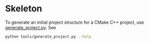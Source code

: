 # Skeleton

<!-- SKELETON_GENERATE_PROJECT_SKIP_BEGIN -->
To generate an initial project structure for a CMake C++ project, use
[generate_project.py](tools/generate_project.py). See

```bash
python tools/generate_project.py --help
```
<!-- SKELETON_GENERATE_PROJECT_SKIP_END -->
